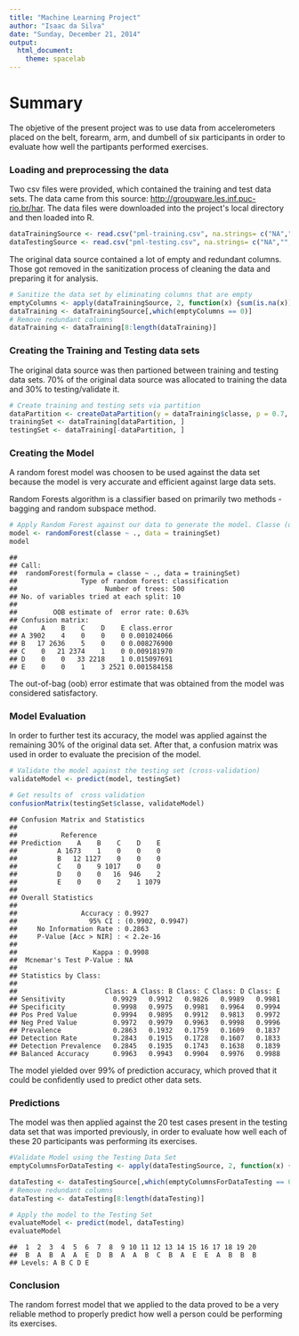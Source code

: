 ```yaml
---
title: "Machine Learning Project"
author: "Isaac da Silva"
date: "Sunday, December 21, 2014"
output:
  html_document:
    theme: spacelab
---
```

# Summary

The objetive of the present project was to use data from accelerometers placed on the belt, forearm, arm, and dumbell of six participants in order to evaluate how well the partipants performed exercises.

### Loading and preprocessing the data
Two csv files were provided, which contained the training and test data sets. The data came from this source: http://groupware.les.inf.puc-rio.br/har. The data files were downloaded into the project's local directory and then loaded into R.


```r
dataTrainingSource <- read.csv("pml-training.csv", na.strings= c("NA",""," "))
dataTestingSource <- read.csv("pml-testing.csv", na.strings= c("NA",""," "))
```

The original data source contained a lot of empty and redundant columns. Those got removed in the sanitization process of cleaning the data and preparing it for analysis. 


```r
# Sanitize the data set by eliminating columns that are empty
emptyColumns <- apply(dataTrainingSource, 2, function(x) {sum(is.na(x))})
dataTraining <- dataTrainingSource[,which(emptyColumns == 0)]
# Remove redundant columns
dataTraining <- dataTraining[8:length(dataTraining)]
```

### Creating the Training and Testing data sets
The original data source was then partioned between training and testing data sets. 70% of the original data source was allocated to training the data and 30% to testing/validate it.


```r
# Create training and testing sets via partition
dataPartition <- createDataPartition(y = dataTraining$classe, p = 0.7, list = FALSE)
trainingSet <- dataTraining[dataPartition, ]
testingSet <- dataTraining[-dataPartition, ]
```

### Creating the Model

A random forest model was choosen to be used against the data set because the model is very accurate and efficient against large data sets. 

Random Forests algorithm is a classifier based on primarily two methods - bagging and random subspace method. 


```r
# Apply Random Forest against our data to generate the model. Classe (quality) is the outcome and everything else in the data set will be the predictors.
model <- randomForest(classe ~ ., data = trainingSet)
model
```

```
## 
## Call:
##  randomForest(formula = classe ~ ., data = trainingSet) 
##                Type of random forest: classification
##                      Number of trees: 500
## No. of variables tried at each split: 10
## 
##         OOB estimate of  error rate: 0.63%
## Confusion matrix:
##      A    B    C    D    E class.error
## A 3902    4    0    0    0 0.001024066
## B   17 2636    5    0    0 0.008276900
## C    0   21 2374    1    0 0.009181970
## D    0    0   33 2218    1 0.015097691
## E    0    0    1    3 2521 0.001584158
```

The out-of-bag (oob) error estimate that was obtained from the model was considered satisfactory.

### Model Evaluation

In order to further test its accuracy, the model was applied against the remaining 30% of the original data set. 
After that, a confusion matrix was used in order to evaluate the precision of the model.


```r
# Validate the model against the testing set (cross-validation)
validateModel <- predict(model, testingSet)

# Get results of  cross validation
confusionMatrix(testingSet$classe, validateModel)
```

```
## Confusion Matrix and Statistics
## 
##           Reference
## Prediction    A    B    C    D    E
##          A 1673    1    0    0    0
##          B   12 1127    0    0    0
##          C    0    9 1017    0    0
##          D    0    0   16  946    2
##          E    0    0    2    1 1079
## 
## Overall Statistics
##                                           
##                Accuracy : 0.9927          
##                  95% CI : (0.9902, 0.9947)
##     No Information Rate : 0.2863          
##     P-Value [Acc > NIR] : < 2.2e-16       
##                                           
##                   Kappa : 0.9908          
##  Mcnemar's Test P-Value : NA              
## 
## Statistics by Class:
## 
##                      Class: A Class: B Class: C Class: D Class: E
## Sensitivity            0.9929   0.9912   0.9826   0.9989   0.9981
## Specificity            0.9998   0.9975   0.9981   0.9964   0.9994
## Pos Pred Value         0.9994   0.9895   0.9912   0.9813   0.9972
## Neg Pred Value         0.9972   0.9979   0.9963   0.9998   0.9996
## Prevalence             0.2863   0.1932   0.1759   0.1609   0.1837
## Detection Rate         0.2843   0.1915   0.1728   0.1607   0.1833
## Detection Prevalence   0.2845   0.1935   0.1743   0.1638   0.1839
## Balanced Accuracy      0.9963   0.9943   0.9904   0.9976   0.9988
```

The model yielded over 99% of prediction accuracy, which proved that it could be confidently used to predict other data sets.

### Predictions

The model was then applied against the 20 test cases present in the testing data set that was imported previously, in order to evaluate how well each of these 20 participants was performing its exercises. 


```r
#Validate Model using the Testing Data Set
emptyColumnsForDataTesting <- apply(dataTestingSource, 2, function(x) {sum(is.na(x))})

dataTesting <- dataTestingSource[,which(emptyColumnsForDataTesting == 0)]
# Remove redundant columns
dataTesting <- dataTesting[8:length(dataTesting)]

# Apply the model to the Testing Set
evaluateModel <- predict(model, dataTesting)
evaluateModel
```

```
##  1  2  3  4  5  6  7  8  9 10 11 12 13 14 15 16 17 18 19 20 
##  B  A  B  A  A  E  D  B  A  A  B  C  B  A  E  E  A  B  B  B 
## Levels: A B C D E
```

### Conclusion

The random forrest model that we applied to the data proved to be a very reliable method to properly predict how well a person could be performing its exercises.
